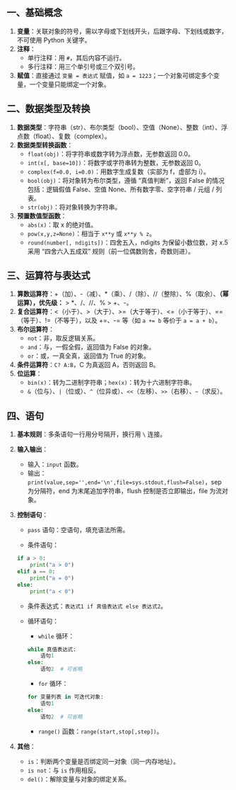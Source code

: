 ## 一、基础概念

1. **变量**：关联对象的符号，需以字母或下划线开头，后跟字母、下划线或数字，不可使用 Python 关键字。
2. **注释**：
   - 单行注释：用 `#`，其后内容不运行。
   - 多行注释：用三个单引号或三个双引号。
3. **赋值**：直接通过 `变量 = 表达式` 赋值，如 `a = 1223`；一个对象可绑定多个变量，一个变量只能绑定一个对象。

## 二、数据类型及转换

1. **数据类型**：字符串（str）、布尔类型（bool）、空值（None）、整数（int）、浮点数（float）、复数（complex）。
2. **数据类型转换函数**：
   - `float(obj)`：将字符串或数字转为浮点数，无参数返回 0.0。
   - `int(x[, base=10])`：将数字或字符串转为整数，无参数返回 0。
   - `complex(f=0.0, i=0.0)`：用数字生成复数（实部为 f，虚部为 i）。
   - `bool(obj)`：将对象转为布尔类型，遵循 “真值判断”，返回 False 的情况包括：逻辑假值 False、空值 None、所有数字零、空字符串 / 元组 / 列表。
   - `str(obj)`：将对象转换为字符串。
3. **预置数值型函数**：
   - `abs(x)`：取 x 的绝对值。
   - `pow(x,y,z=None)`：相当于 `x**y` 或 `x**y % z`。
   - `round(number[, ndigits])`：四舍五入，ndigits 为保留小数位数，对 x.5 采用 “四舍六入五成双” 规则（前一位偶数则舍，奇数则进）。

## 三、运算符与表达式

1. **算数运算符**：+（加）、-（减）、*（乘）、/（除）、//（整除）、%（取余）、**（幂运算），优先级：** > *、/、//、% > +、-。
2. **复合运算符**：<（小于）、>（大于）、>=（大于等于）、<=（小于等于）、==（等于）、!=（不等于），以及 +=、-= 等（如 `a += b` 等价于 `a = a + b`）。
3. **布尔运算符**：
   - `not`：非，取反逻辑关系。
   - `and`：与，一假全假，返回值为 False 的对象。
   - `or`：或，一真全真，返回值为 True 的对象。
4. **条件运算符**：`C? A:B`，C 为真返回 A，否则返回 B。
5. **位运算**：
   - `bin(x)`：转为二进制字符串；`hex(x)`：转为十六进制字符串。
   - `&`（位与）、`|`（位或）、`^`（位异或）、`<<`（左移）、`>>`（右移）、`~`（求反）。

## 四、语句

1. **基本规则**：多条语句一行用分号隔开，换行用 `\` 连接。

2. **输入输出**：

   - 输入：`input` 函数。
   - 输出：`print(value,sep='',end='\n',file=sys.stdout,flush=False)`，sep 为分隔符，end 为末尾追加字符串，flush 控制是否立即输出，file 为流对象。

3. **控制语句**：

   - `pass` 语句：空语句，填充语法所需。

   - 条件语句：

   ```python
   if a > 0:
       print("a > 0")
   elif a == 0:
       print("a = 0")
   else:
       print("a < 0")
   ```

   - 条件表达式：`表达式1 if 真值表达式 else 表达式2`。

   - 循环语句：

      - `while` 循环：

      ```python
      while 真值表达式:
          语句1
      else:
          语句2  # 可省略
      ```

      - `for` 循环：

      ```python
      for 变量列表 in 可迭代对象:
          语句1
      else:
          语句2  # 可省略
      ```

      - `range()` 函数：`range(start,stop[,step])`。

4. **其他**：

   - `is`：判断两个变量是否绑定同一对象（同一内存地址）。
   - `is not`：与 `is` 作用相反。
   - `del()`：解除变量与对象的绑定关系。
